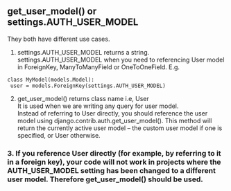 ## get_user_model() or settings.AUTH_USER_MODEL

They both have different use cases.

1. settings.AUTH_USER_MODEL returns a string.<br>
settings.AUTH_USER_MODEL when you need to referencing User model in ForeignKey, ManyToManyField or OneToOneField. E.g.
```
class MyModel(models.Model):
 user = models.ForeignKey(settings.AUTH_USER_MODEL)
``` 
 
2. get_user_model() returns class name i.e, User<br>
It is used when we are writing any query for user model. <br>
Instead of referring to User directly, you should reference the user model using django.contrib.auth.get_user_model(). This method will return the currently active user model – the custom user model if one is specified, or User otherwise.

### 3. If you reference User directly (for example, by referring to it in a foreign key), your code will not work in projects where the AUTH_USER_MODEL setting has been changed to a different user model. Therefore get_user_model() should be used.
